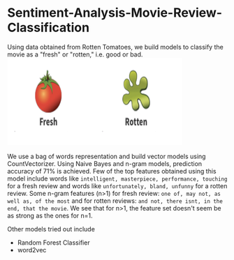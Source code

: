 # Sentiment-Analysis-Movie-Review-Classification

Using data obtained from Rotten Tomatoes, we build models to classify the movie as a "fresh" or "rotten," i.e. good or bad.
<img width=400 height=200 src="./Images/rotten_fresh.png"/>

We use a bag of words representation and build vector models using CountVectorizer. Using Naive Bayes and n-gram models, prediction accuracy of 71% is achieved. Few of the top features obtained using this model include words like `intelligent, masterpiece, performance, touching` for a fresh review and words like `unfortunately, bland, unfunny` for a rotten review. Some n-gram features (n>1) for fresh review: `one of, may not, as well as, of the most` and for rotten reviews: `and not, there isnt, in the end, that the movie`. We see that for n>1, the feature set doesn't seem be as strong as the ones for n=1. 

Other models tried out include
* Random Forest Classifier
* word2vec
